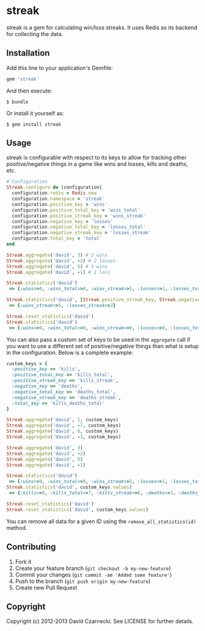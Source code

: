 # streak

streak is a gem for calculating win/loss streaks. It uses Redis as its backend for collecting the data.

## Installation

Add this line to your application's Gemfile:

```ruby
gem 'streak'
```

And then execute:

```
$ bundle
```

Or install it yourself as:

```
$ gem install streak
```

## Usage

streak is configurable with respect to its keys to allow for tracking other positive/negative things in a game like wins and losses, kills and deaths, etc.

```ruby
# Configuration
Streak.configure do |configuration|
  configuration.redis = Redis.new
  configuration.namespace = 'streak'
  configuration.positive_key = 'wins'
  configuration.positive_total_key = 'wins_total'
  configuration.positive_streak_key = 'wins_streak'
  configuration.negative_key = 'losses'
  configuration.negative_total_key = 'losses_total'
  configuration.negative_streak_key = 'losses_streak'
  configuration.total_key = 'total'
end

Streak.aggregate('david', 3) # 3 wins
Streak.aggregate('david', -2) # 2 losses
Streak.aggregate('david', 5) # 5 wins
Streak.aggregate('david', -1) # 1 loss

Streak.statistics('david')
 => {:wins=>0, :wins_total=>8, :wins_streak=>5, :losses=>1, :losses_total=>3, :losses_streak=>2, :total=>11}

Streak.statistics('david', [Streak.positive_streak_key, Streak.negative_streak_key])
 => {:wins_streak=>5, :losses_streak=>2}

Streak.reset_statistics('david')
Streak.statistics('david')
 => {:wins=>0, :wins_total=>0, :wins_streak=>0, :losses=>0, :losses_total=>0, :losses_streak=>0, :total=>0}
```

You can also pass a custom set of keys to be used in the `aggregate` call if you want to
use a different set of positive/negative things than what is setup in the configuration.
Below is a complete example:

```ruby
custom_keys = {
  :positive_key => 'kills',
  :positive_total_key => 'kills_total',
  :positive_streak_key => 'kills_streak',
  :negative_key => 'deaths',
  :negative_total_key => 'deaths_total',
  :negative_streak_key => 'deaths_streak',
  :total_key => 'kills_deaths_total'
}

Streak.aggregate('david', 1, custom_keys)
Streak.aggregate('david', -7, custom_keys)
Streak.aggregate('david', 6, custom_keys)
Streak.aggregate('david', -3, custom_keys)

Streak.aggregate('david', 3)
Streak.aggregate('david', -2)
Streak.aggregate('david', 5)
Streak.aggregate('david', -1)

Streak.statistics('david')
 => {:wins=>0, :wins_total=>8, :wins_streak=>5, :losses=>1, :losses_total=>3, :losses_streak=>2, :total=>11}
Streak.statistics('david', custom_keys.values)
 => {:kills=>0, :kills_total=>7, :kills_streak=>6, :deaths=>3, :deaths_total=>10, :deaths_streak=>7, :kills_deaths_total=>17}

Streak.reset_statistics('david')
Streak.reset_statistics('david', custom_keys.values)
```

You can remove all data for a given ID using the `remove_all_statistics(id)` method.

## Contributing

1. Fork it
2. Create your feature branch (`git checkout -b my-new-feature`)
3. Commit your changes (`git commit -am 'Added some feature'`)
4. Push to the branch (`git push origin my-new-feature`)
5. Create new Pull Request

## Copyright

Copyright (c) 2012-2013 David Czarnecki. See LICENSE for further details.
